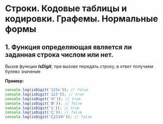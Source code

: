 # Строки. Кодовые таблицы и кодировки. Графемы. Нормальные формы

## 1. Функция определяющая является ли заданная строка числом или нет.

Вызов функции ***IsDigit***, при вызове передать строку, в ответ получаем булево значение

**Пример:**

```js
console.log(isDigit('123a')); // false
console.log(isDigit('123')); // true
console.log(isDigit('Ⅺ')); // true
console.log(isDigit('ↁ')); // false
console.log(isDigit('⅛')); // true
console.log(isDigit('ↅ')); // false
console.log(isDigit('ↅ123Ⅺ')); // false
```
